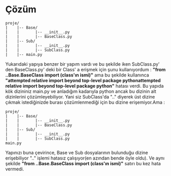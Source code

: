 # Çözüm
````
proje/
|    |-- Base/
|    |       |-- __init__.py
|    |       |-- BaseClass.py
|    |-- Sub/
|    |       |-- __init__.py
|    |       |-- SubClass.py
|    |-- main.py
````
Yukarıdaki yapıya benzer bir yapım vardı ve bu şekilde iken SubClass.py' den BaseClass.py' deki bir Class' a erişmek için şunu kullanıyordum : **"from ..Base.BaseClass import (class'ın ismi)"**  ama bu şekilde kullanınca **"attempted relative import beyond top-level package pythonattempted relative import beyond top-level package python"** hatası verdi. Bu yapıda kök dizininiz main.py ve anladığım kadarıyla python ancak bu dizinin alt dizinlerini çözümleyebiliyor. Yani siz SubClass'da ".." diyerek üst dizine çıkmak istediğinizde burası çözümlenmediği için bu dizine erişemiyor.Ama : 

````
proje/
|    |-- Base/
|    |       |-- __init__.py
|    |       |-- BaseClass.py
|    |-- Sub/
|    |       |-- __init__.py
|    |       |-- SubClass.py
main.py
````
Yapınızı buna çevirince, Base ve Sub dosyalarının bulunduğu dizine erişebiliyor ".." işlemi hatasız çalışıyor(en azından bende öyle oldu).
Ve aynı şekilde **"from ..Base.BaseClass import (class'ın ismi)"** satırı bu kez hata vermedi.
